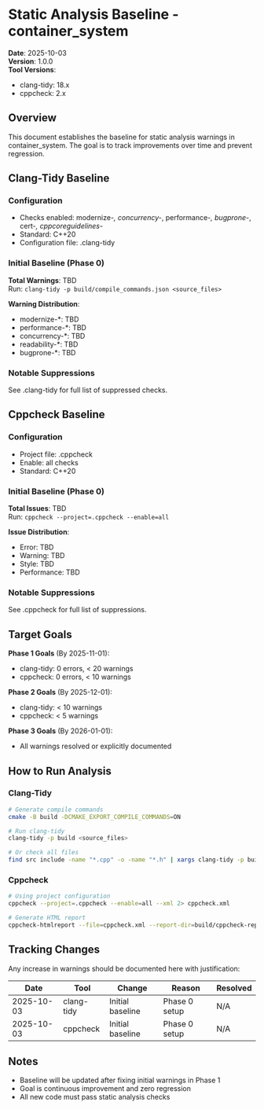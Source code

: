 # Static Analysis Baseline - container_system

**Date**: 2025-10-03  
**Version**: 1.0.0  
**Tool Versions**:
- clang-tidy: 18.x
- cppcheck: 2.x

## Overview

This document establishes the baseline for static analysis warnings in container_system.
The goal is to track improvements over time and prevent regression.

## Clang-Tidy Baseline

### Configuration
- Checks enabled: modernize-*, concurrency-*, performance-*, bugprone-*, cert-*, cppcoreguidelines-*
- Standard: C++20
- Configuration file: .clang-tidy

### Initial Baseline (Phase 0)

**Total Warnings**: TBD  
Run: `clang-tidy -p build/compile_commands.json <source_files>`

**Warning Distribution**:
- modernize-*: TBD
- performance-*: TBD
- concurrency-*: TBD
- readability-*: TBD
- bugprone-*: TBD

### Notable Suppressions
See .clang-tidy for full list of suppressed checks.

## Cppcheck Baseline

### Configuration
- Project file: .cppcheck
- Enable: all checks
- Standard: C++20

### Initial Baseline (Phase 0)

**Total Issues**: TBD  
Run: `cppcheck --project=.cppcheck --enable=all`

**Issue Distribution**:
- Error: TBD
- Warning: TBD
- Style: TBD
- Performance: TBD

### Notable Suppressions
See .cppcheck for full list of suppressions.

## Target Goals

**Phase 1 Goals** (By 2025-11-01):
- clang-tidy: 0 errors, < 20 warnings
- cppcheck: 0 errors, < 10 warnings

**Phase 2 Goals** (By 2025-12-01):
- clang-tidy: < 10 warnings
- cppcheck: < 5 warnings

**Phase 3 Goals** (By 2026-01-01):
- All warnings resolved or explicitly documented

## How to Run Analysis

### Clang-Tidy
```bash
# Generate compile commands
cmake -B build -DCMAKE_EXPORT_COMPILE_COMMANDS=ON

# Run clang-tidy
clang-tidy -p build <source_files>

# Or check all files
find src include -name "*.cpp" -o -name "*.h" | xargs clang-tidy -p build
```

### Cppcheck
```bash
# Using project configuration
cppcheck --project=.cppcheck --enable=all --xml 2> cppcheck.xml

# Generate HTML report
cppcheck-htmlreport --file=cppcheck.xml --report-dir=build/cppcheck-report
```

## Tracking Changes

Any increase in warnings should be documented here with justification:

| Date | Tool | Change | Reason | Resolved |
|------|------|--------|--------|----------|
| 2025-10-03 | clang-tidy | Initial baseline | Phase 0 setup | N/A |
| 2025-10-03 | cppcheck | Initial baseline | Phase 0 setup | N/A |

## Notes

- Baseline will be updated after fixing initial warnings in Phase 1
- Goal is continuous improvement and zero regression
- All new code must pass static analysis checks
